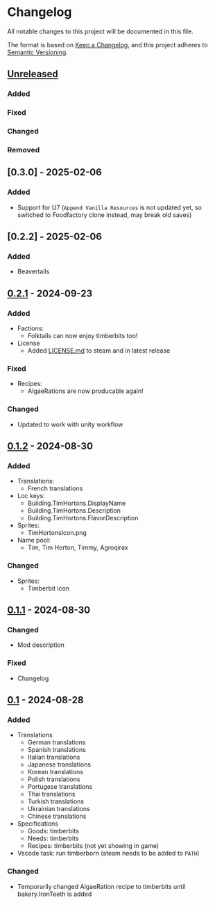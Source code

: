 # Changelog

All notable changes to this project will be documented in this file.

The format is based on [Keep a Changelog](https://keepachangelog.com/en/1.1.0/),
and this project adheres to [Semantic Versioning](https://semver.org/spec/v2.0.0.html).

## [Unreleased]

### Added

### Fixed

### Changed

### Removed

## [0.3.0] - 2025-02-06

### Added

- Support for U7 (`Append Vanilla Resources` is not updated yet, so switched to Foodfactory clone instead, may break old saves)

## [0.2.2] - 2025-02-06

### Added

- Beavertails

## [0.2.1] - 2024-09-23

### Added

- Factions:
  - Folktails can now enjoy timberbits too!
- License
  - Added [LICENSE.md](LICENSE.md) to steam and in latest release

### Fixed

- Recipes:
  - AlgaeRations are now producable again!

### Changed

- Updated to work with unity workflow

## [0.1.2] - 2024-08-30

### Added

- Translations:
  - French translations
- Loc keys:
  - Building.TimHortons.DisplayName
  - Building.TimHortons.Description
  - Building.TimHortons.FlavorDescription
- Sprites:
  - TimHortonsIcon.png
- Name pool:
  - Tim, Tim Horton, Timmy, Agroqirax

### Changed

- Sprites:
  - Timberbit icon

## [0.1.1] - 2024-08-30

### Changed

- Mod description

### Fixed

- Changelog

## [0.1] - 2024-08-28

### Added

- Translations
  - German translations
  - Spanish translations
  - Italian translations
  - Japanese translations
  - Korean translations
  - Polish translations
  - Portugese translations
  - Thai translations
  - Turkish translations
  - Ukrainian translations
  - Chinese translations
- Specifications
  - Goods: timberbits
  - Needs: timberbits
  - Recipes: timberbits (not yet showing in game)
- Vscode task: run timberborn (steam needs to be added to `PATH`)

### Changed

- Temporarily changed AlgaeRation recipe to timberbits until bakery.IronTeeth is added

[unreleased]: https://github.com/Agroqirax/timberbits/compare/v1.1.1...HEAD
[0.2.1]: https://github.com/Agroqirax/timberbits/releases/tag/v0.2.1
[0.1.2]: https://github.com/Agroqirax/timberbits/releases/tag/v0.1.2
[0.1.1]: https://github.com/Agroqirax/timberbits/releases/tag/v0.1
[0.1]: https://github.com/Agroqirax/timberbits/releases/tag/v0.1
